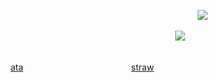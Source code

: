                                           ![](https://komarev.com/ghpvc/?username=yvoisen&color=921b44&style=for-the-badge&label=.+𝗹+𝘂+𝘀+𝘁+.&base=2274)




                                      ![](https://cdn.discordapp.com/attachments/934596480310853685/1432520891639795873/Untitled149_20251028000147_edit_59857082968469.png?ex=69015a8b&is=6900090b&hm=358eb5b7e3333777beea6a20a717a9429399ececdcf24b8ae245ec9cb8b40e1c&=&format=webp&quality=lossless&width=500&height=500)



                                                                [ata](https://yvoisen.atabook.org)                   [straw](https://yvoisen.straw.page)
